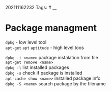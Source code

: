 202111162232
Tags: #
__
# Package managment

`dpkg` - low level tool  
`apt-get` `apt` `aptitude`  - high level toos

`dpkg -i <name>` package instalation from file  
`apt-get remove <name>`  
`dpkg -l`  list installed packages  
`dpkg -s`  check if package is installed  
`apt-cache show <name>`  installed package info  
`dpkg -S <name>`  search package by the filename   



 